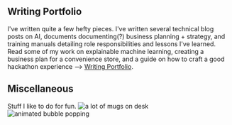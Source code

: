 ## Writing Portfolio
I've written quite a few hefty pieces. I've written several technical blog posts on AI, documents documenting(?) business planning + strategy, and training manuals detailing role responsibilities and lessons I've learned. Read some of my work on explainable machine learning, creating a business plan for a convenience store, and a guide on how to craft a good hackathon experience --> [Writing Portfolio](https://sanjananana.github.io/files/pdfs/Writing_Portfolio_SChowdhury.pdf).

## Miscellaneous
Stuff I like to do for fun.
![a lot of mugs on desk](https://sanjananana.github.io/files/media/alotofmugs.jpg)
![animated bubble popping](https://sanjananana.github.io/files/media/bubble.gif)



